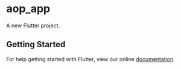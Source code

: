 # aop_app

A new Flutter project.

## Getting Started

For help getting started with Flutter, view our online
[documentation](https://flutter.io/).
